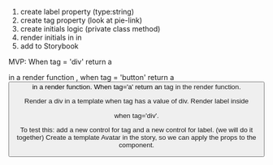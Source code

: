 1. create label property (type:string)
2. create tag property (look at pie-link)
3. create initials logic (private class method)
4. render initials in <span> in <div>
5. add to Storybook

MVP:
When tag = 'div' return a <div> in a render function , when tag = 'button'
return a <button> in a render function. When tag='a' return an <a> 
tag in the render function.

Render a div in a template when tag has a value of div.
Render label inside <div> when tag='div'. 

To test this: add a new control for tag and a new control for label. 
(we will do it together)
Create a template Avatar in the story, so we can apply the props to the component. 


